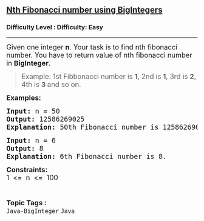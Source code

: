 <h2><a href="https://www.geeksforgeeks.org/problems/nth-fibonacci-number-using-bigintegers/1?page=1&category=Java&difficulty=Easy&status=unsolved,attempted&sortBy=submissions">Nth Fibonacci number using BigIntegers</a></h2><h3>Difficulty Level : Difficulty: Easy</h3><hr><div class="problems_problem_content__Xm_eO"><p><span style="font-size: 18px;">Given one integer <strong>n</strong>. Your task is to find nth fibonacci number. You have to return value of nth fibonacci number in <strong>BigInteger</strong>. </span></p>
<blockquote>
<p><span style="font-size: 18px;">Example: 1st Fibbonacci number is <strong>1</strong>, 2nd is <strong>1</strong>, 3rd is <strong>2</strong>, 4th is <strong>3 </strong>and so on.</span></p>
</blockquote>
<p><strong><span style="font-size: 18px;">Examples:</span></strong></p>
<pre><span style="font-size: 18px;"><strong>Input: </strong>n = 50
<strong>Output: </strong>12586269025
<strong>Explanation: </strong>50th Fibonacci number is 12586269025.</span>
</pre>
<pre><strong><span style="font-size: 18px;">Input:</span></strong><span style="font-size: 18px;"> n = 6<br><strong>Output: </strong>8<br><strong>Explanation: </strong>6th Fibonacci number is 8.</span></pre>
<p><strong><span style="font-size: 18px;">Constraints:</span></strong><span style="font-size: 18px;">&nbsp;<br></span><span style="font-size: 18px;">1 &nbsp;&lt;= &nbsp;n &nbsp;&lt;= &nbsp;100</span></p></div><br><p><span style=font-size:18px><strong>Topic Tags : </strong><br><code>Java-BigInteger</code>&nbsp;<code>Java</code>&nbsp;